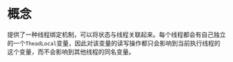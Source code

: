 # 概念

提供了一种线程绑定机制，可以将状态与线程关联起来。每个线程都会有自己独立的一个`TheadLocal`变量，因此对该变量的读写操作都只会影响到当前执行线程的这个变量，而不会影响到其他线程的同名变量。

